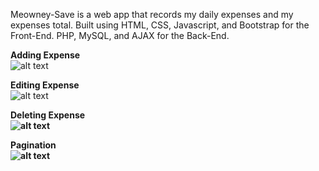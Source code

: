Meowney-Save is a web app that records my daily expenses and my expenses total.
Built using HTML, CSS, Javascript, and Bootstrap for the Front-End. PHP, MySQL, and AJAX for the Back-End.

<b>Adding Expense</b><br>
![alt text](https://i.imgur.com/V2GCwW9.gif)

<b>Editing Expense</b><br>
![alt text](https://i.imgur.com/mo88gGC.gif)

<b>Deleting Expense<b><br>
![alt text](https://i.imgur.com/JOZoth1.gif)

<b>Pagination<b><br>
![alt text](https://i.imgur.com/au1N52P.gif)
